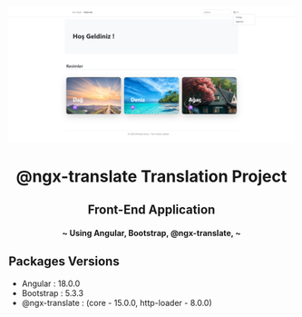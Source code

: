 [![MasterHead](Cover.png)](https://www.berkaykanca.com)

<h1 align="center">@ngx-translate Translation Project</h1>

<h2 align="center"> Front-End Application </h2>

<h4 align="center"> ~ Using Angular, Bootstrap, @ngx-translate,  ~ </h4>

## Packages Versions

- Angular : 18.0.0
- Bootstrap : 5.3.3
- @ngx-translate : (core - 15.0.0, http-loader - 8.0.0)
